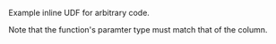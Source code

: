 Example inline UDF for arbitrary code.

Note that the function's paramter type must match that of the column.